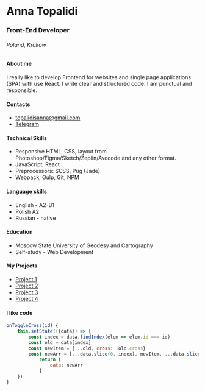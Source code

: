 # Anna Topalidi
### Front-End Developer
###### Poland, Krakow
#### About me
I really like to develop Frontend for websites and single page applications (SPA) with use React. I write clear and structured code. I am punctual and responsible.

#### Contacts
- topalidisanna@gmail.com
- [Telegram](http://t.me/anna-top)

#### Technical Skills
- Responsive HTML, CSS, layout from Photoshop/Figma/Sketch/Zeplin/Avocode and any other format.
- JavaScript, React
- Preprocessors: SCSS, Pug (Jade)
- Webpack, Gulp, Git, NPM

#### Language skills
- English - A2-B1
- Polish A2
- Russian - native

#### Education
- Moscow State University of Geodesy and Cartography
- Self-study - Web Development

#### My Projects
- [Project 1](http://u98610.test-handyhost.ru/barber/)
- [Project 2](http://u98610.test-handyhost.ru/)
- [Project 3](http://u98610.test-handyhost.ru/customs/)
- [Project 4](http://u98610.test-handyhost.ru/constructor/)

#### I like code
```jsx
onToggleCross(id) {
    this.setState(({data}) => {
        const index = data.findIndex(elem => elem.id === id)
        const old = data[index]
        const newItem = {...old, cross: !old.cross}
        const newArr = [...data.slice(0, index), newItem, ...data.slice(index + 1)]
            return {
                data: newArr
            }
    })
}
```